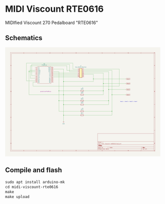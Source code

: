 # MIDI Viscount RTE0616

MIDIfied Viscount 270 Pedalboard "RTE0616"

## Schematics

![schematics](doc/midi-viscount-rte0616.svg)

## Compile and flash

```
sudo apt install arduino-mk
cd midi-viscount-rte0616
make
make upload
```
